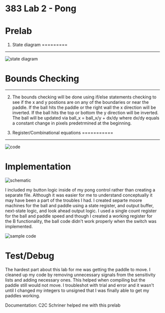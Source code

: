 383 Lab 2 - Pong
==================


Prelab
=====

1. State diagram
=========
____________
![state diagram](state.png)


Bounds Checking
=========
_________
2. The bounds checking will be done using if/else statements checking to see if the x and y postions are on any of the
boundaries or near the paddle. If the ball hits the paddle or the right wall the x direction will be inverted. If the ball
hits the top or bottom the y direction will be inverted. The ball will be updated via ball_x = ball_x/y + dx/dy  where dx/dy
equals a constant change in pixels predetrmined at the beginning.

3. Register/Combinational equations
===========
___________
![code](code.png)





Implementation
==============
![schematic](schematic.png)

I included my button logic inside of my pong control rather than creating a separate file. Although it was easier for me to understand conceptually it may have been a part of the troubles I had. I created separte moore machines for the ball and paddle using a state register, and output buffer, next-state logic, and look ahead output logic. I used a single count register for the ball and paddle speed and though I created a working register for the B functionality, the ball code didn't work properly when the switch was implemented.

![sample code](paddlereg.png)

Test/Debug
===============

The hardest part about this lab for me was getting the paddle to move. I cleaned up my code by removing unnecessary signals from the sensitivity lists and adding necessary ones. This helped when compiling but the paddle still would not move. I troubleshot with trial and error and it wasn't until I changed my integers to unsigned that I was finally able to get my paddles working.











Documentation: C2C Schriner helped me with this prelab
